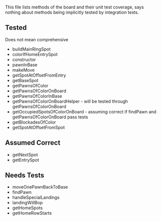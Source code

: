 This file lists methods of the board and their unit test coverage,
says nothing about methods being implicitly tested by integration tests.

## Tested
Does not mean comprehensive

- buildMainRingSpot
- colorIfHomeEntrySpot
- constructor
- pawnInBase
- makeMove
- getSpotAtOffsetFromEntry
- getBaseSpot
- getPawnsOfColor
- getPawnsOfColorOnBoard
- getPawnsOfColorInBase
- getPawnsOfColorOnBoardHelper - will be tested through getPawnsOfColorOnBoard
- getOccupiedSpotsOfColorOnBoard - assuming correct if findPawn and getPawnsOfColorOnBoard pass tests
- getBlockadesOfColor
- getSpotAtOffsetFromSpot

## Assumed Correct

- getNextSpot
- getEntrySpot

## Needs Tests

- moveOnePawnBackToBase
- findPawn
- handleSpecialLandings
- landingWillBop
- getHomeSpots
- getHomeRowStarts